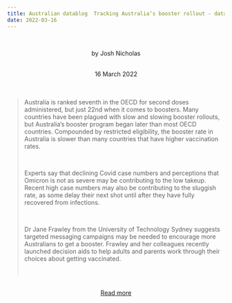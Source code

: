 ```yaml
---
title: Australian datablog  Tracking Australia’s booster rollout - data shows millions of eligible Australians yet to get third Covid vaccine dose
date: 2022-03-16
---
```


<br><center>by Josh Nicholas</center><br>

<center>16 March 2022</center><br><br>

<blockquote><p>Australia is ranked seventh in the OECD for second doses administered, but just 22nd when it comes to boosters. Many countries have been plagued with slow and slowing booster rollouts, but Australia’s booster program began later than most OECD countries. Compounded by restricted eligibility, the booster rate in Australia is slower than many countries that have higher vaccination rates.</p><br>

<p>Experts say that declining Covid case numbers and perceptions that Omicron is not as severe may be contributing to the low takeup. Recent high case numbers may also be contributing to the sluggish rate, as some delay their next shot until after they have fully recovered from infections.</p><br>

<p>Dr Jane Frawley from the University of Technology Sydney suggests targeted messaging campaigns may be needed to encourage more Australians to get a booster. Frawley and her colleagues recently launched decision aids to help adults and parents work through their choices about getting vaccinated.</p><br>

</blockquote><br>

<center><a href="https://www.theguardian.com/australia-news/australia-datablog/2022/mar/17/tracking-australias-booster-rollout-data-shows-millions-of-eligible-australians-yet-to-get-third-covid-vaccine-dose">Read more</a></center>
